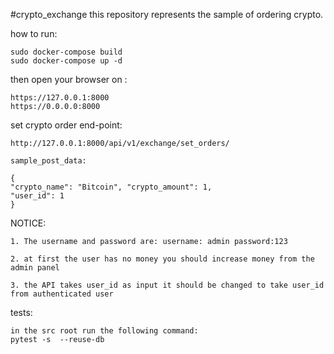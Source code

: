 #crypto_exchange
this repository represents the sample of ordering crypto.

how to run:

```
sudo docker-compose build
sudo docker-compose up -d
```

then open your browser on :

```
https://127.0.0.1:8000
https://0.0.0.0:8000
```

set crypto order end-point:

```
http://127.0.0.1:8000/api/v1/exchange/set_orders/
```
```
sample_post_data:

{
"crypto_name": "Bitcoin", "crypto_amount": 1,
"user_id": 1
}
```

NOTICE:

```
1. The username and password are: username: admin password:123

2. at first the user has no money you should increase money from the admin panel

3. the API takes user_id as input it should be changed to take user_id from authenticated user

```
tests:
```
in the src root run the following command:
pytest -s  --reuse-db
```
